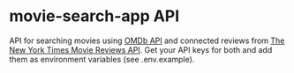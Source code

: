 # movie-search-app API
 API for searching movies using [OMDb API](http://www.omdbapi.com/) and connected reviews from [The New York Times Movie Reviews API](https://developer.nytimes.com/docs/movie-reviews-api/1/overview). Get your API keys for both and add them as environment variables (see .env.example).
